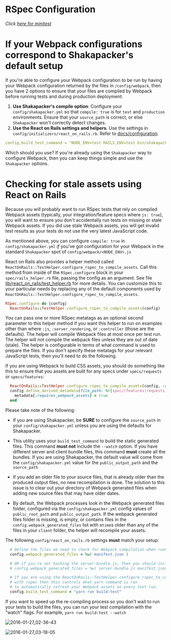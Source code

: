 # RSpec Configuration

_Click [here for minitest](./minitest-configuration.md)_

# If your Webpack configurations correspond to Shakapacker's default setup

If you're able to configure your Webpack configuration to be run by having your Webpack configuration
returned by the files in `/config/webpack`, then you have 2 options to ensure that your files are
compiled by Webpack before running tests and during production deployment:

1. **Use Shakapacker's compile option**: Configure your `config/shakapacker.yml` so that `compile: true` is for `test` and `production`
   environments. Ensure that your `source_path` is correct, or else `Shakapacker` won't correctly
   detect changes.
2. **Use the React on Rails settings and helpers**. Use the settings in `config/initializers/react_on_rails.rb`. Refer to [docs/configuration](./configuration.md).

```yml
config.build_test_command = "NODE_ENV=test RAILS_ENV=test bin/shakapacker"
```

Which should you use? If you're already using the `Shakapacker` way to configure Webpack, then
you can keep things simple and use the `Shakapacker` options.

# Checking for stale assets using React on Rails

Because you will probably want to run RSpec tests that rely on compiled Webpack assets (typically, your integration/feature specs where `js: true`), you will want to ensure you don't accidentally run tests on missing or stale Webpack assets. If you did use stale Webpack assets, you will get invalid test results as your tests do not use the very latest JavaScript code.

As mentioned above, you can configure `compile: true` in `config/shakapacker.yml` _if_ you've got configuration for
your Webpack in the standard `Shakapacker` spot of `config/webpack/<NODE_ENV>.js`

React on Rails also provides a helper method called `ReactOnRails::TestHelper.configure_rspec_to_compile_assets`. Call this method from inside of the `RSpec.configure` block in your `spec/rails_helper.rb` file, passing the config as an argument. See file [lib/react_on_rails/test_helper.rb](https://github.com/shakacode/react_on_rails/tree/master/lib/react_on_rails/test_helper.rb) for more details. You can customize this to your particular needs by replacing any of the default components used by `ReactOnRails::TestHelper.configure_rspec_to_compile_assets`.

```ruby
RSpec.configure do |config|
  ReactOnRails::TestHelper.configure_rspec_to_compile_assets(config)
```

You can pass one or more RSpec metatags as an optional second parameter to this helper method if you want this helper to run on examples other than where `:js`, `:server_rendering`, or `:controller` (those are the defaults). The helper will compile Webpack files at most once per test run. The helper will not compile the webpack files unless they are out of date (stale). The helper is configurable in terms of what command is used to prepare the files. If you don't specify these metatags for your relevant JavaScript tests, then you'll need to do the following.

If you are using Webpack to build CSS assets, you should do something like this to ensure that you assets are built for any specs under `specs/requests` or `specs/features`:

```ruby
  ReactOnRails::TestHelper.configure_rspec_to_compile_assets(config, :requires_webpack_assets)
  config.define_derived_metadata(file_path: %r{spec/(features|requests)}) do |metadata|
    metadata[:requires_webpack_assets] = true
  end
```

Please take note of the following:

- If you are using Shakapacker, be **SURE** to configure the `source_path` in your `config/shakapacker.yml` unless you are using the defaults for Shakapacker.

- This utility uses your `build_test_command` to build the static generated files. This command **must not** include the `--watch` option. If you have different server and client bundle files, this command **must** create all the bundles. If you are using Shakapacker, the default value will come from the `config/shakapacker.yml` value for the `public_output_path` and the `source_path`

- If you add an older file to your source files, that is already older than the produced output files, no new recompilation is done. The solution to this issue is to clear out your directory of Webpack generated files when adding new source files that may have older dates.

- By default, the Webpack processes look in the Webpack generated files folder, configured via the `config/shakapacker.yml` config values of `public_root_path` and `public_output_path`. If the webpack generated files folder is missing, is empty, or contains files in the `config.webpack_generated_files` list with `mtime`s older than any of the files in your `client` folder, the helper will recompile your assets.

The following `config/react_on_rails.rb` settings **must** match your setup:

```ruby
  # Define the files we need to check for Webpack compilation when running tests.
  config.webpack_generated_files = %w( manifest.json )

  # OR if you're not hashing the server-bundle.js, then you should include your server-bundle.js in the list.
  # config.webpack_generated_files = %w( server-bundle.js manifest.json )

  # If you are using the ReactOnRails::TestHelper.configure_rspec_to_compile_assets(config)
  # with rspec then this controls what yarn command is run
  # to automatically refresh your Webpack assets on every test run.
  config.build_test_command = "yarn run build:test"
```

If you want to speed up the re-compiling process so you don't wait to run your tests to build the files, you can run your test compilation with the "watch" flags. For example, `yarn run build:test --watch`

![2016-01-27_02-36-43](https://cloud.githubusercontent.com/assets/1118459/12611951/7c56d070-c4a4-11e5-8a80-9615f99960d9.png)

![2016-01-27_03-18-05](https://cloud.githubusercontent.com/assets/1118459/12611975/a8011654-c4a4-11e5-84f9-1baca4835b4b.png)
